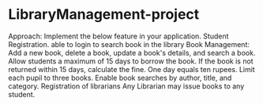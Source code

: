 # LibraryManagement-project
Approach: Implement the below feature in your application. 
 Student Registration. able to login to search book in the library
 Book Management: Add a new book, delete a book, update a book's details,
 and search a book.
 Allow students a maximum of 15 days to borrow the book. If the book is not returned within 15 days, calculate the fine. One day equals ten rupees. 
 Limit each pupil to three books. 
 Enable book searches by author, title, and category. 
 Registration of librarians 
 Any Librarian may issue books to any student.
